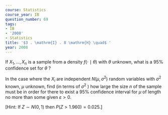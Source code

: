 ```yaml
---
course: Statistics
course_year: IB
question_number: 69
tags:
- IB
- '2008'
- Statistics
title: '$3 . \mathrm{I} . 8 \mathrm{H} \quad$ '
year: 2008
---
```



If $X_{1}, \ldots, X_{n}$ is a sample from a density $f(\cdot \mid \theta)$ with $\theta$ unknown, what is a $95 \%$ confidence set for $\theta$ ?

In the case where the $X_{i}$ are independent $N\left(\mu, \sigma^{2}\right)$ random variables with $\sigma^{2}$ known, $\mu$ unknown, find (in terms of $\sigma^{2}$ ) how large the size $n$ of the sample must be in order for there to exist a $95 \%$ confidence interval for $\mu$ of length no more than some given $\varepsilon>0$.

[Hint: If $Z \sim N(0,1)$ then $P(Z>1.960)=0.025 .]$